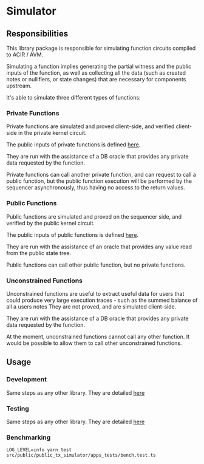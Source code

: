 # Simulator

## Responsibilities

This library package is responsible for simulating function circuits compiled to ACIR / AVM.

Simulating a function implies generating the partial witness and the public inputs of the function, as well as collecting all the data (such as created notes or nullifiers, or state changes) that are necessary for components upstream.

It's able to simulate three different types of functions:

### Private Functions

Private functions are simulated and proved client-side, and verified client-side in the private kernel circuit.

The public inputs of private functions is defined [here](../stdlib/src/structs/private_circuit_public_inputs.ts).

They are run with the assistance of a DB oracle that provides any private data requested by the function.

Private functions can call another private function, and can request to call a public function, but the public function execution will be performed by the sequencer asynchronously, thus having no access to the return values.

### Public Functions

Public functions are simulated and proved on the sequencer side, and verified by the public kernel circuit.

The public inputs of public functions is defined [here](../stdlib/src/structs/avm/avm_circuit_public_inputs.ts).

They are run with the assistance of an oracle that provides any value read from the public state tree.

Public functions can call other public function, but no private functions.

### Unconstrained Functions

Unconstrained functions are useful to extract useful data for users that could produce very large execution traces - such as the summed balance of all a users notes
They are not proved, and are simulated client-side.

They are run with the assistance of a DB oracle that provides any private data requested by the function.

At the moment, unconstrained functions cannot call any other function.
It would be possible to allow them to call other unconstrained functions.

## Usage

### Development

Same steps as any other library. They are detailed [here](../README.md#development)

### Testing

Same steps as any other library. They are detailed [here](../README.md#tests)

### Benchmarking

```
LOG_LEVEL=info yarn test src/public/public_tx_simulator/apps_tests/bench.test.ts
```
